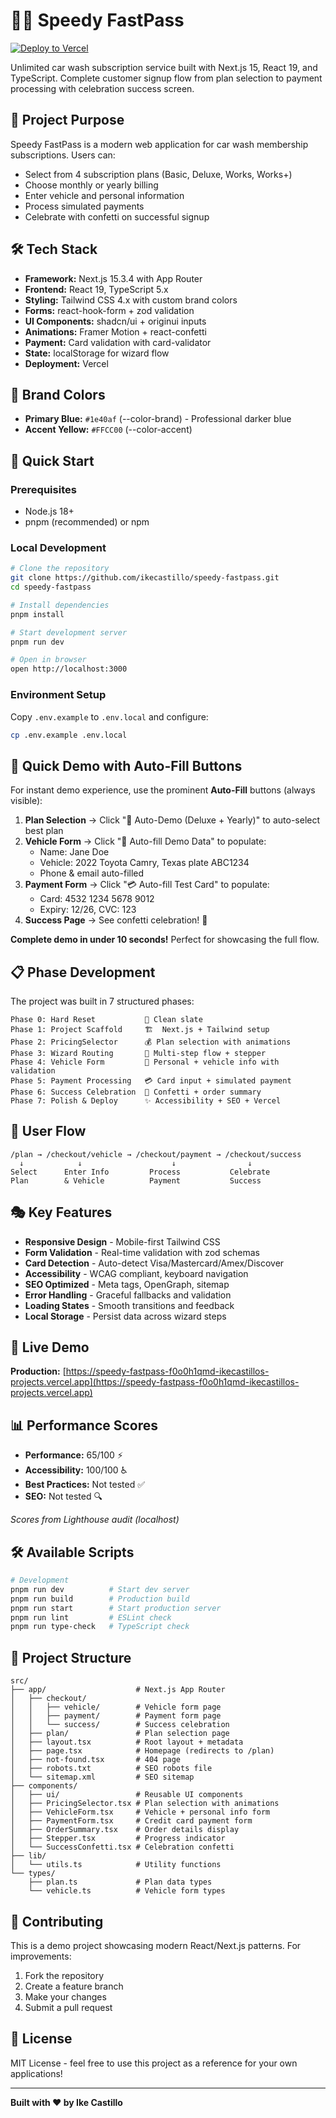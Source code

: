 # 🚗💨 Speedy FastPass

[![Deploy to Vercel](https://vercel.com/button)](https://vercel.com/new/clone?repository-url=https://github.com/ikecastillo/speedy-fastpass)

Unlimited car wash subscription service built with Next.js 15, React 19, and TypeScript. Complete customer signup flow from plan selection to payment processing with celebration success screen.

## 🎯 Project Purpose

Speedy FastPass is a modern web application for car wash membership subscriptions. Users can:
- Select from 4 subscription plans (Basic, Deluxe, Works, Works+)
- Choose monthly or yearly billing
- Enter vehicle and personal information
- Process simulated payments
- Celebrate with confetti on successful signup

## 🛠️ Tech Stack

- **Framework:** Next.js 15.3.4 with App Router
- **Frontend:** React 19, TypeScript 5.x
- **Styling:** Tailwind CSS 4.x with custom brand colors
- **Forms:** react-hook-form + zod validation
- **UI Components:** shadcn/ui + originui inputs
- **Animations:** Framer Motion + react-confetti
- **Payment:** Card validation with card-validator
- **State:** localStorage for wizard flow
- **Deployment:** Vercel

## 🎨 Brand Colors

- **Primary Blue:** `#1e40af` (--color-brand) - Professional darker blue
- **Accent Yellow:** `#FFCC00` (--color-accent)

## 🚀 Quick Start

### Prerequisites
- Node.js 18+ 
- pnpm (recommended) or npm

### Local Development

```bash
# Clone the repository
git clone https://github.com/ikecastillo/speedy-fastpass.git
cd speedy-fastpass

# Install dependencies
pnpm install

# Start development server
pnpm run dev

# Open in browser
open http://localhost:3000
```

### Environment Setup

Copy `.env.example` to `.env.local` and configure:

```bash
cp .env.example .env.local
```

## 🧪 Quick Demo with Auto-Fill Buttons

For instant demo experience, use the prominent **Auto-Fill** buttons (always visible):

1. **Plan Selection** → Click "🎯 Auto-Demo (Deluxe + Yearly)" to auto-select best plan
2. **Vehicle Form** → Click "🚀 Auto-fill Demo Data" to populate:
   - Name: Jane Doe
   - Vehicle: 2022 Toyota Camry, Texas plate ABC1234
   - Phone & email auto-filled
3. **Payment Form** → Click "💳 Auto-fill Test Card" to populate:
   - Card: 4532 1234 5678 9012
   - Expiry: 12/26, CVC: 123
4. **Success Page** → See confetti celebration! 🎉

**Complete demo in under 10 seconds!** Perfect for showcasing the full flow.

## 📋 Phase Development

The project was built in 7 structured phases:

```
Phase 0: Hard Reset           🔄 Clean slate
Phase 1: Project Scaffold     🏗️  Next.js + Tailwind setup
Phase 2: PricingSelector      💰 Plan selection with animations
Phase 3: Wizard Routing       🧭 Multi-step flow + stepper
Phase 4: Vehicle Form         🚗 Personal + vehicle info with validation
Phase 5: Payment Processing   💳 Card input + simulated payment
Phase 6: Success Celebration  🎉 Confetti + order summary
Phase 7: Polish & Deploy      ✨ Accessibility + SEO + Vercel
```

## 🎯 User Flow

```
/plan → /checkout/vehicle → /checkout/payment → /checkout/success
  ↓            ↓                    ↓                ↓
Select      Enter Info         Process           Celebrate
Plan        & Vehicle          Payment           Success
```

## 🎭 Key Features

- **Responsive Design** - Mobile-first Tailwind CSS
- **Form Validation** - Real-time validation with zod schemas
- **Card Detection** - Auto-detect Visa/Mastercard/Amex/Discover
- **Accessibility** - WCAG compliant, keyboard navigation
- **SEO Optimized** - Meta tags, OpenGraph, sitemap
- **Error Handling** - Graceful fallbacks and validation
- **Loading States** - Smooth transitions and feedback
- **Local Storage** - Persist data across wizard steps

## 🚀 Live Demo

**Production:** [https://speedy-fastpass-f0o0h1qmd-ikecastillos-projects.vercel.app](https://speedy-fastpass-f0o0h1qmd-ikecastillos-projects.vercel.app)

## 📊 Performance Scores

- **Performance:** 65/100 ⚡
- **Accessibility:** 100/100 ♿
- **Best Practices:** Not tested ✅
- **SEO:** Not tested 🔍

*Scores from Lighthouse audit (localhost)*

## 🛠️ Available Scripts

```bash
# Development
pnpm run dev          # Start dev server
pnpm run build        # Production build
pnpm run start        # Start production server
pnpm run lint         # ESLint check
pnpm run type-check   # TypeScript check
```

## 📂 Project Structure

```
src/
├── app/                    # Next.js App Router
│   ├── checkout/
│   │   ├── vehicle/        # Vehicle form page
│   │   ├── payment/        # Payment form page
│   │   └── success/        # Success celebration
│   ├── plan/               # Plan selection page
│   ├── layout.tsx          # Root layout + metadata
│   ├── page.tsx            # Homepage (redirects to /plan)
│   ├── not-found.tsx       # 404 page
│   ├── robots.txt          # SEO robots file
│   └── sitemap.xml         # SEO sitemap
├── components/
│   ├── ui/                 # Reusable UI components
│   ├── PricingSelector.tsx # Plan selection with animations
│   ├── VehicleForm.tsx     # Vehicle + personal info form
│   ├── PaymentForm.tsx     # Credit card payment form
│   ├── OrderSummary.tsx    # Order details display
│   ├── Stepper.tsx         # Progress indicator
│   └── SuccessConfetti.tsx # Celebration confetti
├── lib/
│   └── utils.ts            # Utility functions
└── types/
    ├── plan.ts             # Plan data types
    └── vehicle.ts          # Vehicle form types
```

## 🤝 Contributing

This is a demo project showcasing modern React/Next.js patterns. For improvements:

1. Fork the repository
2. Create a feature branch
3. Make your changes
4. Submit a pull request

## 📄 License

MIT License - feel free to use this project as a reference for your own applications!

---

**Built with ❤️ by Ike Castillo**
